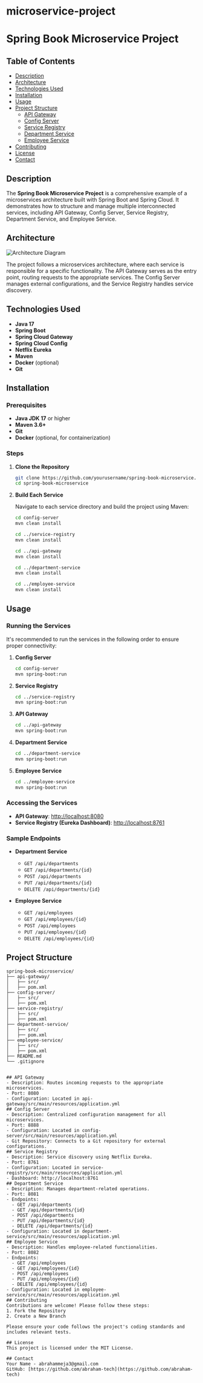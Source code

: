 # microservice-project

# Spring Book Microservice Project

## Table of Contents

- [Description](#description)
- [Architecture](#architecture)
- [Technologies Used](#technologies-used)
- [Installation](#installation)
- [Usage](#usage)
- [Project Structure](#project-structure)
  - [API Gateway](#api-gateway)
  - [Config Server](#config-server)
  - [Service Registry](#service-registry)
  - [Department Service](#department-service)
  - [Employee Service](#employee-service)
- [Contributing](#contributing)
- [License](#license)
- [Contact](#contact)

## Description

The **Spring Book Microservice Project** is a comprehensive example of a microservices architecture built with Spring Boot and Spring Cloud. It demonstrates how to structure and manage multiple interconnected services, including API Gateway, Config Server, Service Registry, Department Service, and Employee Service.

## Architecture

![Architecture Diagram](path/to/architecture-diagram.png)

The project follows a microservices architecture, where each service is responsible for a specific functionality. The API Gateway serves as the entry point, routing requests to the appropriate services. The Config Server manages external configurations, and the Service Registry handles service discovery.

## Technologies Used

- **Java 17**
- **Spring Boot**
- **Spring Cloud Gateway**
- **Spring Cloud Config**
- **Netflix Eureka**
- **Maven**
- **Docker** (optional)
- **Git**

## Installation

### Prerequisites

- **Java JDK 17** or higher
- **Maven 3.6+**
- **Git**
- **Docker** (optional, for containerization)

### Steps

1. **Clone the Repository**

    ```bash
    git clone https://github.com/yourusername/spring-book-microservice.git
    cd spring-book-microservice
    ```

2. **Build Each Service**

    Navigate to each service directory and build the project using Maven:

    ```bash
    cd config-server
    mvn clean install

    cd ../service-registry
    mvn clean install

    cd ../api-gateway
    mvn clean install

    cd ../department-service
    mvn clean install

    cd ../employee-service
    mvn clean install
    ```

## Usage

### Running the Services

It's recommended to run the services in the following order to ensure proper connectivity:

1. **Config Server**

    ```bash
    cd config-server
    mvn spring-boot:run
    ```

2. **Service Registry**

    ```bash
    cd ../service-registry
    mvn spring-boot:run
    ```

3. **API Gateway**

    ```bash
    cd ../api-gateway
    mvn spring-boot:run
    ```

4. **Department Service**

    ```bash
    cd ../department-service
    mvn spring-boot:run
    ```

5. **Employee Service**

    ```bash
    cd ../employee-service
    mvn spring-boot:run
    ```

### Accessing the Services

- **API Gateway**: [http://localhost:8080](http://localhost:8080)
- **Service Registry (Eureka Dashboard)**: [http://localhost:8761](http://localhost:8761)

### Sample Endpoints

- **Department Service**
  - `GET /api/departments`
  - `GET /api/departments/{id}`
  - `POST /api/departments`
  - `PUT /api/departments/{id}`
  - `DELETE /api/departments/{id}`

- **Employee Service**
  - `GET /api/employees`
  - `GET /api/employees/{id}`
  - `POST /api/employees`
  - `PUT /api/employees/{id}`
  - `DELETE /api/employees/{id}`

## Project Structure

```plaintext
spring-book-microservice/
├── api-gateway/
│   ├── src/
│   ├── pom.xml
├── config-server/
│   ├── src/
│   ├── pom.xml
├── service-registry/
│   ├── src/
│   ├── pom.xml
├── department-service/
│   ├── src/
│   ├── pom.xml
├── employee-service/
│   ├── src/
│   ├── pom.xml
├── README.md
└── .gitignore


## API Gateway
- Description: Routes incoming requests to the appropriate microservices.
- Port: 8080
- Configuration: Located in api-gateway/src/main/resources/application.yml
## Config Server
- Description: Centralized configuration management for all microservices.
- Port: 8888
- Configuration: Located in config-server/src/main/resources/application.yml
- Git Repository: Connects to a Git repository for external configurations.
## Service Registry
- Description: Service discovery using Netflix Eureka.
- Port: 8761
- Configuration: Located in service-registry/src/main/resources/application.yml
- Dashboard: http://localhost:8761
## Department Service
- Description: Manages department-related operations.
- Port: 8081
- Endpoints:
  - GET /api/departments
  - GET /api/departments/{id}
  - POST /api/departments
  - PUT /api/departments/{id}
  - DELETE /api/departments/{id}
- Configuration: Located in department-service/src/main/resources/application.yml
## Employee Service
- Description: Handles employee-related functionalities.
- Port: 8082
- Endpoints:
  - GET /api/employees
  - GET /api/employees/{id}
  - POST /api/employees
  - PUT /api/employees/{id}
  - DELETE /api/employees/{id}
- Configuration: Located in employee-service/src/main/resources/application.yml
## Contributing
Contributions are welcome! Please follow these steps:
1. Fork the Repository
2. Create a New Branch

Please ensure your code follows the project's coding standards and includes relevant tests.

## License
This project is licensed under the MIT License.

## Contact
Your Name - abrahammeja3@gmail.com
GitHub: [https://github.com/abraham-tech](https://github.com/abraham-tech)
